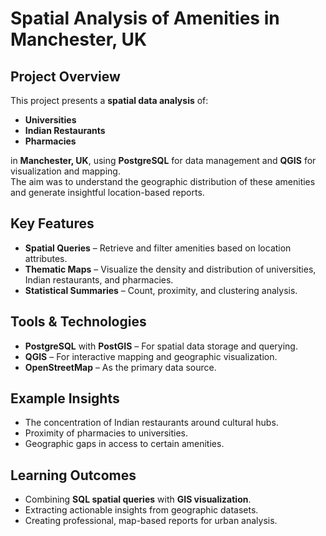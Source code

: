 # Spatial Analysis of Amenities in Manchester, UK

## Project Overview
This project presents a **spatial data analysis** of:
- **Universities**
- **Indian Restaurants**
- **Pharmacies**  

in **Manchester, UK**, using **PostgreSQL** for data management and **QGIS** for visualization and mapping.  
The aim was to understand the geographic distribution of these amenities and generate insightful location-based reports.

## Key Features
- **Spatial Queries** – Retrieve and filter amenities based on location attributes.
- **Thematic Maps** – Visualize the density and distribution of universities, Indian restaurants, and pharmacies.
- **Statistical Summaries** – Count, proximity, and clustering analysis.

## Tools & Technologies
- **PostgreSQL** with **PostGIS** – For spatial data storage and querying.
- **QGIS** – For interactive mapping and geographic visualization.
- **OpenStreetMap** – As the primary data source.

## Example Insights
- The concentration of Indian restaurants around cultural hubs.
- Proximity of pharmacies to universities.
- Geographic gaps in access to certain amenities.

## Learning Outcomes
- Combining **SQL spatial queries** with **GIS visualization**.
- Extracting actionable insights from geographic datasets.
- Creating professional, map-based reports for urban analysis.
